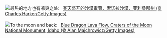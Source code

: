 ![](https://www.bing.com/th?id=OHR.SonoranSpring_ZH-CN9246678734_UHD.jpg&w=1000)最热的地方也有凉爽之处:&nbsp;&ensp;[春天盛开的沙漠毒菊，索诺拉沙漠，亚利桑那州 (© Charles Harker/Getty Images)](https://www.bing.com/th?id=OHR.SonoranSpring_ZH-CN9246678734_UHD.jpg)
<br><br/>
![](https://www.bing.com/th?id=OHR.CratersOfTheMoon_EN-US6516727783_UHD.jpg&w=1000)To the moon and back:&nbsp;&ensp;[Blue Dragon Lava Flow, Craters of the Moon National Monument, Idaho (© Alan Majchrowicz/Getty Images)](https://www.bing.com/th?id=OHR.CratersOfTheMoon_EN-US6516727783_UHD.jpg)
<br><br/>
